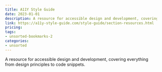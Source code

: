 ```yaml
---
title: A11Y Style Guide
date: 2023-01-01
description: A resource for accessible design and development, covering everything from design principles to code snippets.
link: https://a11y-style-guide.com/style-guide/section-resources.html
pricing: 
tags: 
- unsorted-bookmarks-2 
categories: 
- unsorted 
---
```


A resource for accessible design and development, covering everything from design principles to code snippets.
